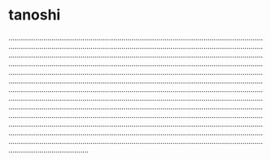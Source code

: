 # tanoshi

...................................................................................................................................................................................................................................................................................................................................................................................................................................................................................................................................................................................................................................................................................................................................................................................................................................................................................................................................................................................................................................................................................................................................................................................................................................................................................................................................................................................................................................................................................................................................................................................................................................................................................................................